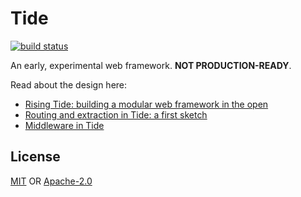 # Tide

[![build status][1]][2]

An early, experimental web framework. **NOT PRODUCTION-READY**.

Read about the design here:

- [Rising Tide: building a modular web framework in the open](https://rust-lang-nursery.github.io/wg-net/2018/09/11/tide.html)
- [Routing and extraction in Tide: a first sketch](https://rust-lang-nursery.github.io/wg-net/2018/10/16/tide-routing.html)
- [Middleware in Tide](https://rust-lang-nursery.github.io/wg-net/2018/11/07/tide-middleware.html)

## License

[MIT](./LICENSE-MIT) OR [Apache-2.0](./LICENSE-APACHE)

[1]: https://img.shields.io/travis/yoshuawuyts/tide.svg?style=flat-square
[2]: https://travis-ci.org/yoshuawuyts/tide
